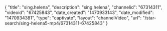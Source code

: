 {
    "title": "sing.helena",
    "description": "sing.helena",
    "channelid": "67314311",
    "videoid": "67425843",
    "date_created": "1470933143",
    "date_modified": "1470934381",
    "type": "captivate",
    "layout": "channelVideo",
    "url": "\/star-search\/sing-helena5-mp4\/67314311-67425843"
}